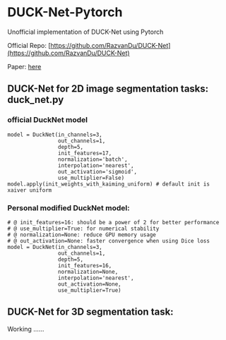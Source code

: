 # DUCK-Net-Pytorch
Unofficial implementation of DUCK-Net using Pytorch

Official Repo: [https://github.com/RazvanDu/DUCK-Net](https://github.com/RazvanDu/DUCK-Net)

Paper: [here](https://www.nature.com/articles/s41598-023-36940-5)



## DUCK-Net for 2D image segmentation tasks: duck_net.py

### official DuckNet model 

```
model = DuckNet(in_channels=3, 
                out_channels=1, 
                depth=5, 
                init_features=17, 
                normalization='batch', 
                interpolation='nearest', 
                out_activation='sigmoid', 
                use_multiplier=False)
model.apply(init_weights_with_kaiming_uniform) # default init is xaiver uniform
```
### Personal modified DuckNet model:

```
# @ init_features=16: should be a power of 2 for better performance
# @ use_multiplier=True: for numerical stability
# @ normalization=None: reduce GPU memory usage
# @ out_activation=None: faster convergence when using Dice loss
model = DuckNet(in_channels=3, 
                out_channels=1, 
                depth=5, 
                init_features=16, 
                normalization=None, 
                interpolation='nearest', 
                out_activation=None, 
                use_multiplier=True)
```


## DUCK-Net for 3D segmentation task: 

Working ……




